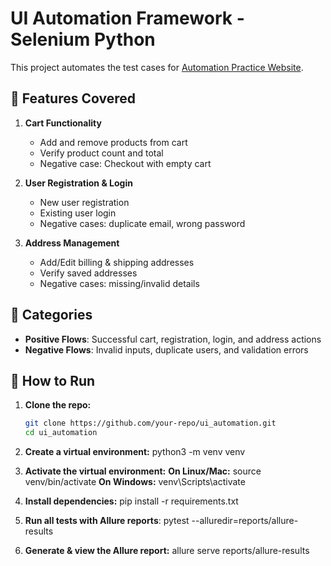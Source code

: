 # UI Automation Framework - Selenium Python

This project automates the test cases for [Automation Practice Website](https://practice.automationtesting.in/).

## 📂 Features Covered
1. **Cart Functionality**
   - Add and remove products from cart
   - Verify product count and total
   - Negative case: Checkout with empty cart

2. **User Registration & Login**
   - New user registration
   - Existing user login
   - Negative cases: duplicate email, wrong password

3. **Address Management**
   - Add/Edit billing & shipping addresses
   - Verify saved addresses
   - Negative cases: missing/invalid details

## 🧪 Categories
- **Positive Flows**: Successful cart, registration, login, and address actions
- **Negative Flows**: Invalid inputs, duplicate users, and validation errors

## 🚀 How to Run
1. **Clone the repo:**
   ```bash
   git clone https://github.com/your-repo/ui_automation.git
   cd ui_automation

2. **Create a virtual environment:**
python3 -m venv venv

3. **Activate the virtual environment:**
**On Linux/Mac:**
source venv/bin/activate
**On Windows:**
venv\Scripts\activate  

4. **Install dependencies:**
pip install -r requirements.txt

5. **Run all tests with Allure reports**:
pytest --alluredir=reports/allure-results

6. **Generate & view the Allure report:**
allure serve reports/allure-results


   



